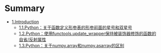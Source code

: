 # Summary

* [1.Introduction](README.md)
    * [1.1.Python：关于函数定义形参表的形参前面的星号和双星号](python001.md)
    * [1.2.Python：使用functools.update_wrapper保持被装饰器修饰的函数的自省/反射属性](python002.md)
    * [1.3.Python：关于numpy.array和numpy.asarray的区别](python003.md)


